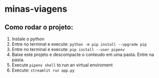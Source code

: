 # minas-viagens
## Como rodar o projeto:

1. Instale o python
2. Entre no terminal e execute: `python -m pip install --upgrade pip`
2. Entre no terminal e execute: `pip install --user pipenv`
3. Baixe este projeto e descompacte o conteudo em uma pasta. Entre na pasta.
4. Execute `pipenv shell` to run an virtual enviroment
5. Execute: `streamlit run app.py`
